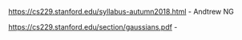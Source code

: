 https://cs229.stanford.edu/syllabus-autumn2018.html - Andtrew NG

https://cs229.stanford.edu/section/gaussians.pdf -
